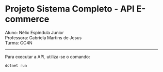 # Projeto Sistema Completo - API E-commerce

Aluno: Nélio Espíndula Junior  
Professora: Gabriela Martins de Jesus  
Turma: CC4N
____

 Para executar a API, utiliza-se o comando:
 ```bash
 dotnet run
 ```
